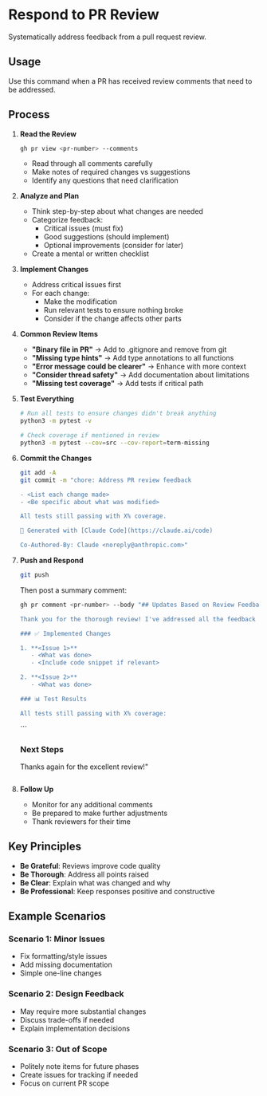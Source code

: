 # Respond to PR Review

Systematically address feedback from a pull request review.

## Usage
Use this command when a PR has received review comments that need to be addressed.

## Process

1. **Read the Review**
   ```bash
   gh pr view <pr-number> --comments
   ```
   - Read through all comments carefully
   - Make notes of required changes vs suggestions
   - Identify any questions that need clarification

2. **Analyze and Plan**
   - Think step-by-step about what changes are needed
   - Categorize feedback:
     - Critical issues (must fix)
     - Good suggestions (should implement)
     - Optional improvements (consider for later)
   - Create a mental or written checklist

3. **Implement Changes**
   - Address critical issues first
   - For each change:
     - Make the modification
     - Run relevant tests to ensure nothing broke
     - Consider if the change affects other parts
   
4. **Common Review Items**
   - **"Binary file in PR"** → Add to .gitignore and remove from git
   - **"Missing type hints"** → Add type annotations to all functions
   - **"Error message could be clearer"** → Enhance with more context
   - **"Consider thread safety"** → Add documentation about limitations
   - **"Missing test coverage"** → Add tests if critical path

5. **Test Everything**
   ```bash
   # Run all tests to ensure changes didn't break anything
   python3 -m pytest -v
   
   # Check coverage if mentioned in review
   python3 -m pytest --cov=src --cov-report=term-missing
   ```

6. **Commit the Changes**
   ```bash
   git add -A
   git commit -m "chore: Address PR review feedback

   - <List each change made>
   - <Be specific about what was modified>
   
   All tests still passing with X% coverage.
   
   🤖 Generated with [Claude Code](https://claude.ai/code)
   
   Co-Authored-By: Claude <noreply@anthropic.com>"
   ```

7. **Push and Respond**
   ```bash
   git push
   ```
   
   Then post a summary comment:
   ```bash
   gh pr comment <pr-number> --body "## Updates Based on Review Feedback
   
   Thank you for the thorough review! I've addressed all the feedback in commit <sha>:
   
   ### ✅ Implemented Changes
   
   1. **<Issue 1>**
      - <What was done>
      - <Include code snippet if relevant>
   
   2. **<Issue 2>**
      - <What was done>
   
   ### 📊 Test Results
   
   All tests still passing with X% coverage:
   ```
   <Include test summary>
   ```
   
   ### Next Steps
   
   <Note any suggestions saved for future phases>
   
   Thanks again for the excellent review!"
   ```

8. **Follow Up**
   - Monitor for any additional comments
   - Be prepared to make further adjustments
   - Thank reviewers for their time

## Key Principles

- **Be Grateful**: Reviews improve code quality
- **Be Thorough**: Address all points raised
- **Be Clear**: Explain what was changed and why
- **Be Professional**: Keep responses positive and constructive

## Example Scenarios

### Scenario 1: Minor Issues
- Fix formatting/style issues
- Add missing documentation
- Simple one-line changes

### Scenario 2: Design Feedback
- May require more substantial changes
- Discuss trade-offs if needed
- Explain implementation decisions

### Scenario 3: Out of Scope
- Politely note items for future phases
- Create issues for tracking if needed
- Focus on current PR scope